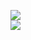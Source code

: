 [![](https://img.shields.io/badge/Made%20With-Github%20Spray-lightgrey.svg?style=for-the-badge&logo=github)](https://github.com/Annihil/github-spray#1364)  
[![](https://i.imgur.com/2DrTn0Z.gif)](https://github.com/Annihil/github-spray)